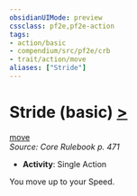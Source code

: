 ```yaml
---
obsidianUIMode: preview
cssclass: pf2e,pf2e-action
tags:
- action/basic
- compendium/src/pf2e/crb
- trait/action/move
aliases: ["Stride"]
---
```

# Stride (basic) [>](chapter-9-playing-the-game.md#Actions "Single Action")
[move](move.md)  
*Source: Core Rulebook p. 471*  


- **Activity**: Single Action

You move up to your Speed.